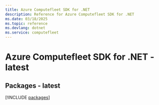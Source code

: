 ```yaml
---
title: Azure Computefleet SDK for .NET
description: Reference for Azure Computefleet SDK for .NET
ms.date: 03/18/2025
ms.topic: reference
ms.devlang: dotnet
ms.service: computefleet
---
```

# Azure Computefleet SDK for .NET - latest
## Packages - latest
[!INCLUDE [packages](computefleet-index.md)]